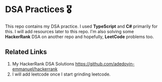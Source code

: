 # DSA Practices 🎖️

This repo contains my DSA practice. I used **TypeScript** and **C#** primarily for this. I will add resources later to this repo. I'm also solving some **HackerRank** DSA on another repo and hopefully, **LeetCode** problems too.

## Related Links

1. My HackerRank DSA Solutions <https://github.com/adedoyin-emmanuel/hackerrank>
2. I will add leetcode once I start grinding leetcode.
